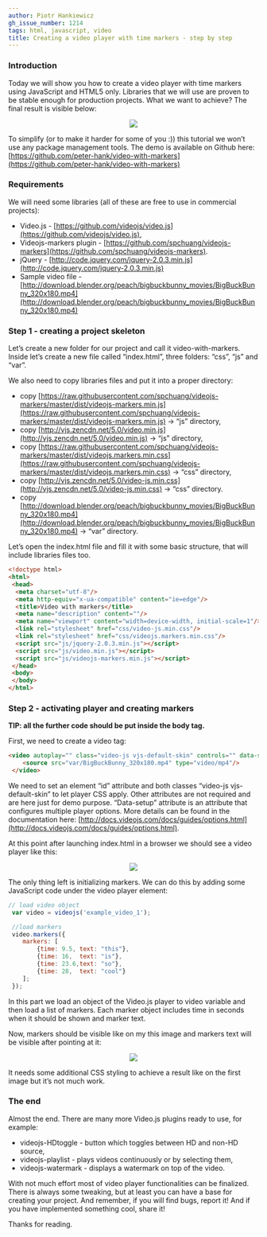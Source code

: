 ```yaml
---
author: Piotr Hankiewicz
gh_issue_number: 1214
tags: html, javascript, video
title: Creating a video player with time markers - step by step
---
```


### Introduction

Today we will show you how to create a video player with time markers using JavaScript and HTML5 only. Libraries that we will use are proven to be stable enough for production projects. What we want to achieve? The final result is visible below:

<div class="separator" style="clear: both; text-align: center;"><a href="/blog/2016/03/17/creating-video-player-with-time-markers/image-0.png" imageanchor="1" style="margin-left: 1em; margin-right: 1em;"><img border="0" src="/blog/2016/03/17/creating-video-player-with-time-markers/image-0.png"/></a></div>

To simplify (or to make it harder for some of you :)) this tutorial we won’t use any package management tools. The demo is available on Github here: [https://github.com/peter-hank/video-with-markers](https://github.com/peter-hank/video-with-markers)

### Requirements

We will need some libraries (all of these are free to use in commercial projects):

- Video.js - [https://github.com/videojs/video.js](https://github.com/videojs/video.js),
- Videojs-markers plugin - [https://github.com/spchuang/videojs-markers](https://github.com/spchuang/videojs-markers).
- jQuery - [http://code.jquery.com/jquery-2.0.3.min.js](http://code.jquery.com/jquery-2.0.3.min.js)
- Sample video file - [http://download.blender.org/peach/bigbuckbunny_movies/BigBuckBunny_320x180.mp4](http://download.blender.org/peach/bigbuckbunny_movies/BigBuckBunny_320x180.mp4)

### Step 1 - creating a project skeleton

Let’s create a new folder for our project and call it video-with-markers. Inside let’s create a new file called “index.html”, three folders: “css”, “js” and “var”.

We also need to copy libraries files and put it into a proper directory:

- copy [https://raw.githubusercontent.com/spchuang/videojs-markers/master/dist/videojs-markers.min.js](https://raw.githubusercontent.com/spchuang/videojs-markers/master/dist/videojs-markers.min.js) -> “js” directory,
- copy [http://vjs.zencdn.net/5.0/video.min.js](http://vjs.zencdn.net/5.0/video.min.js) -> “js” directory,
- copy [https://raw.githubusercontent.com/spchuang/videojs-markers/master/dist/videojs.markers.min.css](https://raw.githubusercontent.com/spchuang/videojs-markers/master/dist/videojs.markers.min.css) -> “css” directory,
- copy [http://vjs.zencdn.net/5.0/video-js.min.css](http://vjs.zencdn.net/5.0/video-js.min.css) -> “css” directory.
- copy [http://download.blender.org/peach/bigbuckbunny_movies/BigBuckBunny_320x180.mp4](http://download.blender.org/peach/bigbuckbunny_movies/BigBuckBunny_320x180.mp4) -> “var” directory.

Let’s open the index.html file and fill it with some basic structure, that will include libraries files too.

```html
<!doctype html>
<html>
 <head>
  <meta charset="utf-8"/>
  <meta http-equiv="x-ua-compatible" content="ie=edge"/>
  <title>Video with markers</title>
  <meta name="description" content=""/>
  <meta name="viewport" content="width=device-width, initial-scale=1"/>
  <link rel="stylesheet" href="css/video-js.min.css"/>
  <link rel="stylesheet" href="css/videojs.markers.min.css"/>
  <script src="js/jquery-2.0.3.min.js"></script>
  <script src="js/video.min.js"></script>
  <script src="js/videojs-markers.min.js"></script>
 </head>
 <body>
 </body>
</html>
```

### Step 2 - activating player and creating markers

**TIP: all the further code should be put inside the body tag.**

First, we need to create a video tag:

```html
<video autoplay="" class="video-js vjs-default-skin" controls="" data-setup='{"width": 640, "height": 360}' height="360" id="example_video_1" preload="auto" width="640">
    <source src="var/BigBuckBunny_320x180.mp4" type="video/mp4"/>
 </video>
```

We need to set an element “id” attribute and both classes “video-js vjs-default-skin” to let player CSS apply. Other attributes are not required and are here just for demo purpose. “Data-setup” attribute is an attribute that configures multiple player options. More details can be found in the documentation here: [http://docs.videojs.com/docs/guides/options.html](http://docs.videojs.com/docs/guides/options.html).

At this point after launching index.html in a browser we should see a video player like this:

<div class="separator" style="clear: both; text-align: center;"><a href="/blog/2016/03/17/creating-video-player-with-time-markers/image-1.png" imageanchor="1" style="margin-left: 1em; margin-right: 1em;"><img border="0" src="/blog/2016/03/17/creating-video-player-with-time-markers/image-1.png"/></a></div>

The only thing left is initializing markers. We can do this by adding some JavaScript code under the video player element:

```js
// load video object
 var video = videojs('example_video_1');

 //load markers
 video.markers({
    markers: [
        {time: 9.5, text: "this"},
        {time: 16,  text: "is"},
        {time: 23.6,text: "so"},
        {time: 28,  text: "cool"}
    ];
 });
```

In this part we load an object of the Video.js player to video variable and then load a list of markers. Each marker object includes time in seconds when it should be shown and marker text.

Now, markers should be visible like on my this image and markers text will be visible after pointing at it:

<div class="separator" style="clear: both; text-align: center;"><a href="/blog/2016/03/17/creating-video-player-with-time-markers/image-2.jpeg" imageanchor="1" style="margin-left: 1em; margin-right: 1em;"><img border="0" src="/blog/2016/03/17/creating-video-player-with-time-markers/image-2.jpeg"/></a></div>

It needs some additional CSS styling to achieve a result like on the first image but it’s not much work.

### The end

Almost the end. There are many more Video.js plugins ready to use, for example:

- videojs-HDtoggle - button which toggles between HD and non-HD source,
- videojs-playlist - plays videos continuously or by selecting them,
- videojs-watermark - displays a watermark on top of the video.

With not much effort most of video player functionalities can be finalized. There is always some tweaking, but at least you can have a base for creating your project. And remember, if you will find bugs, report it! And if you have implemented something cool, share it!

Thanks for reading.
